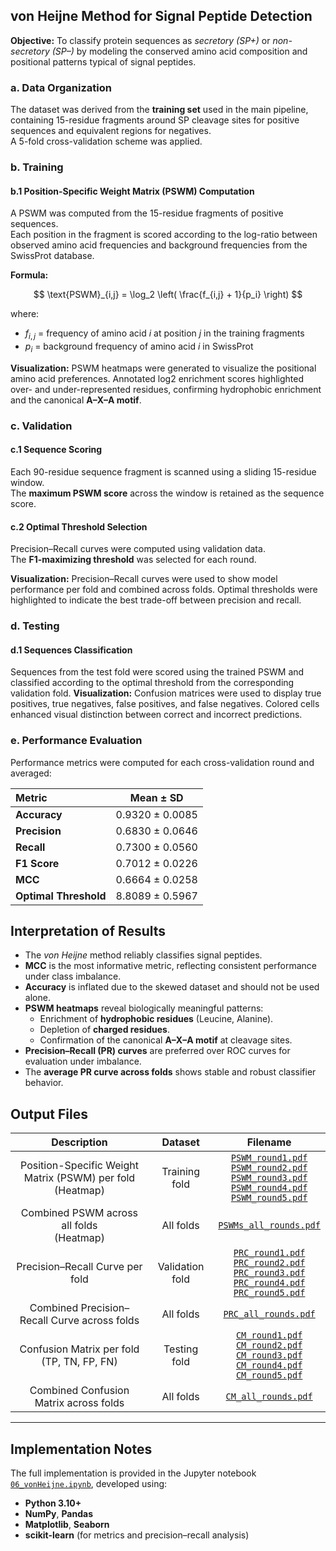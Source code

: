 ## von Heijne Method for Signal Peptide Detection
**Objective:** To classify protein sequences as *secretory (SP+)* or *non-secretory (SP–)* by modeling the conserved amino acid composition and positional patterns typical of signal peptides.

### a. Data Organization
The dataset was derived from the **training set** used in the main pipeline, containing 15-residue fragments around SP cleavage sites for positive sequences and equivalent regions for negatives.  
A 5-fold cross-validation scheme was applied.

### b. Training
#### b.1 Position-Specific Weight Matrix (PSWM) Computation
A PSWM was computed from the 15-residue fragments of positive sequences.  
Each position in the fragment is scored according to the log-ratio between observed amino acid frequencies and background frequencies from the SwissProt database.

**Formula:**

$$
\text{PSWM}_{i,j} = \log_2 \left( \frac{f_{i,j} + 1}{p_i} \right)
$$

where:  
- $f_{i,j}$ = frequency of amino acid $i$ at position $j$ in the training fragments  
- $p_i$ = background frequency of amino acid $i$ in SwissProt

**Visualization:** PSWM heatmaps were generated to visualize the positional amino acid preferences. Annotated log2 enrichment scores highlighted over- and under-represented residues, confirming hydrophobic enrichment and the canonical **A–X–A motif**.

### c. Validation
#### c.1 Sequence Scoring
Each 90-residue sequence fragment is scanned using a sliding 15-residue window.  
The **maximum PSWM score** across the window is retained as the sequence score.

#### c.2 Optimal Threshold Selection
Precision–Recall curves were computed using validation data.  
The **F1-maximizing threshold** was selected for each round.

**Visualization:** Precision–Recall curves were used to show model performance per fold and combined across folds. Optimal thresholds were highlighted to indicate the best trade-off between precision and recall.

### d. Testing
#### d.1 Sequences Classification
Sequences from the test fold were scored using the trained PSWM and classified according to the optimal threshold from the corresponding validation fold.
**Visualization:** Confusion matrices were used to display true positives, true negatives, false positives, and false negatives. Colored cells enhanced visual distinction between correct and incorrect predictions.

### e. Performance Evaluation
Performance metrics were computed for each cross-validation round and averaged:

| Metric | Mean ± SD |
|:--|:--:|
| **Accuracy** | 0.9320 ± 0.0085 |
| **Precision** | 0.6830 ± 0.0646 |
| **Recall** | 0.7300 ± 0.0560 |
| **F1 Score** | 0.7012 ± 0.0226 |
| **MCC** | 0.6664 ± 0.0258 |
| **Optimal Threshold** | 8.8089 ± 0.5967 |

## Interpretation of Results
- The *von Heijne* method reliably classifies signal peptides.  
- **MCC** is the most informative metric, reflecting consistent performance under class imbalance.  
- **Accuracy** is inflated due to the skewed dataset and should not be used alone.  
- **PSWM heatmaps** reveal biologically meaningful patterns:  
  - Enrichment of **hydrophobic residues** (Leucine, Alanine).  
  - Depletion of **charged residues**.  
  - Confirmation of the canonical **A–X–A motif** at cleavage sites.  
- **Precision–Recall (PR) curves** are preferred over ROC curves for evaluation under imbalance.  
- The **average PR curve across folds** shows stable and robust classifier behavior.

## Output Files

| Description| Dataset | Filename |
|:-------------------------:|:-------:|:--------:|
| Position-Specific Weight Matrix (PSWM) per fold <br> (Heatmap) | Training fold | [`PSWM_round1.pdf`](./visualization/PSWM_round1.pdf) <br> [`PSWM_round2.pdf`](./visualization/PSWM_round2.pdf) <br> [`PSWM_round3.pdf`](./visualization/PSWM_round3.pdf) <br> [`PSWM_round4.pdf`](./visualization/PSWM_round4.pdf) <br> [`PSWM_round5.pdf`](./visualization/PSWM_round5.pdf) |
| Combined PSWM across all folds <br> (Heatmap) | All folds | [`PSWMs_all_rounds.pdf`](./visualization/PSWMs_all_rounds.pdf) |
| Precision–Recall Curve per fold | Validation fold | [`PRC_round1.pdf`](./visualization/PRC_round1.pdf) <br> [`PRC_round2.pdf`](./visualization/PRC_round2.pdf) <br> [`PRC_round3.pdf`](./visualization/PRC_round3.pdf) <br> [`PRC_round4.pdf`](./visualization/PRC_round4.pdf) <br> [`PRC_round5.pdf`](./visualization/PRC_round5.pdf) |
| Combined Precision–Recall Curve across folds | All folds | [`PRC_all_rounds.pdf`](./visualization/PRC_all_rounds.pdf) |
| Confusion Matrix per fold <br> (TP, TN, FP, FN) | Testing fold | [`CM_round1.pdf`](./visualization/CM_round1.pdf) <br> [`CM_round2.pdf`](./vonHeijne/CM_round2.pdf) <br> [`CM_round3.pdf`](./visualization/CM_round3.pdf) <br> [`CM_round4.pdf`](./visualization/CM_round4.pdf) <br> [`CM_round5.pdf`](./visualization/CM_round5.pdf) |
| Combined Confusion Matrix across folds | All folds | [`CM_all_rounds.pdf`](./visualization/CM_all_rounds.pdf) |

---

## Implementation Notes

The full implementation is provided in the Jupyter notebook [`06_vonHeijne.ipynb`](./scripts/06_vonHeijne.ipynb), developed using:
- **Python 3.10+**
- **NumPy**, **Pandas**
- **Matplotlib**, **Seaborn**
- **scikit-learn** (for metrics and precision–recall analysis)
